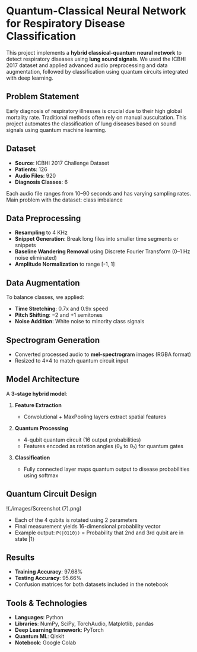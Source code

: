 

# Quantum-Classical Neural Network for Respiratory Disease Classification

This project implements a **hybrid classical-quantum neural network** to detect respiratory diseases using **lung sound signals**. We used the ICBHI 2017 dataset and applied advanced audio preprocessing and data augmentation, followed by classification using quantum circuits integrated with deep learning.

## Problem Statement

Early diagnosis of respiratory illnesses is crucial due to their high global mortality rate. Traditional methods often rely on manual auscultation. This project automates the classification of lung diseases based on sound signals using quantum machine learning.

## Dataset

- **Source**: ICBHI 2017 Challenge Dataset  
- **Patients**: 126  
- **Audio Files**: 920 
- **Diagnosis Classes**: 6 

Each audio file ranges from 10–90 seconds and has varying sampling rates.
Main problem with the dataset: class imbalance

## Data Preprocessing

- **Resampling** to 4 KHz
- **Snippet Generation**: Break long files into smaller time segments or snippets
- **Baseline Wandering Removal** using Discrete Fourier Transform (0–1 Hz noise eliminated)
- **Amplitude Normalization** to range [-1, 1]

## Data Augmentation

To balance classes, we applied:
- **Time Stretching**: 0.7x and 0.9x speed
- **Pitch Shifting**: −2 and +1 semitones
- **Noise Addition**: White noise to minority class signals

## Spectrogram Generation

- Converted processed audio to **mel-spectrogram** images (RGBA format)
- Resized to 4×4 to match quantum circuit input

## Model Architecture

A **3-stage hybrid model**:

1. **Feature Extraction**  
   - Convolutional + MaxPooling layers extract spatial features

2. **Quantum Processing**  
   - 4-qubit quantum circuit (16 output probabilities)  
   - Features encoded as rotation angles (θ₀ to θ₇) for quantum gates

3. **Classification**  
   - Fully connected layer maps quantum output to disease probabilities using softmax

## Quantum Circuit Design
!(./images/Screenshot (7).png)
- Each of the 4 qubits is rotated using 2 parameters
- Final measurement yields 16-dimensional probability vector
- Example output: `P(|0110⟩)` = Probability that 2nd and 3rd qubit are in state |1⟩

## Results

- **Training Accuracy**: 97.68%  
- **Testing Accuracy**: 95.66%  
- Confusion matrices for both datasets included in the notebook

## Tools & Technologies

- **Languages**: Python  
- **Libraries**: NumPy, SciPy, TorchAudio, Matplotlib, pandas
- **Deep Learning framework**: PyTorch  
- **Quantum ML**: Qiskit 
- **Notebook**: Google Colab 




